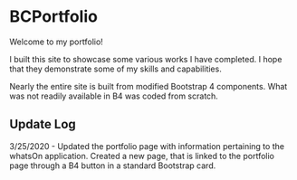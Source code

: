 # BCPortfolio

Welcome to my portfolio!

I built this site to showcase some various works I have completed. I hope that they demonstrate some of my skills and capabilities. 

Nearly the entire site is built from modified Bootstrap 4 components. What was not readily available in B4 was coded from scratch. 

## Update Log

3/25/2020 - Updated the portfolio page with information pertaining to the whatsOn application. Created a new page, that is linked to the portfolio page through a B4 button in a standard Bootstrap card.